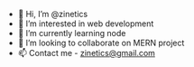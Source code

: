 - 👋 Hi, I’m @zinetics
- 👀 I’m interested in web development
- 🌱 I’m currently learning node
- 💞️ I’m looking to collaborate on MERN project
- 📫 Contact me - zinetics@gmail.com

<!---
zinetics/zinetics is a ✨ special ✨ repository because its `README.md` (this file) appears on your GitHub profile.
You can click the Preview link to take a look at your changes.
--->
